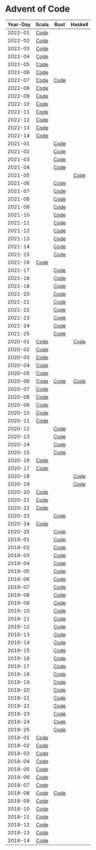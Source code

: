 # Advent of Code

| Year-Day |                                 Scala                                  |                      Rust                      |                    Haskell                     |
|----------|:----------------------------------------------------------------------:|:----------------------------------------------:|:----------------------------------------------:|
| 2022-01  | [Code](scala2/src/main/scala/jurisk/adventofcode/y2022/Advent01.scala) |                                                |                                                |
| 2022-02  | [Code](scala2/src/main/scala/jurisk/adventofcode/y2022/Advent02.scala) |                                                |                                                |
| 2022-03  | [Code](scala2/src/main/scala/jurisk/adventofcode/y2022/Advent03.scala) |                                                |                                                |
| 2022-04  | [Code](scala2/src/main/scala/jurisk/adventofcode/y2022/Advent04.scala) |                                                |                                                |
| 2022-05  | [Code](scala2/src/main/scala/jurisk/adventofcode/y2022/Advent05.scala) |                                                |                                                |
| 2022-06  | [Code](scala2/src/main/scala/jurisk/adventofcode/y2022/Advent06.scala) |                                                |                                                |
| 2022-07  | [Code](scala2/src/main/scala/jurisk/adventofcode/y2022/Advent07.scala) | [Code](rust/y2022/src/bin/solution_2022_07.rs) |                                                |
| 2022-08  | [Code](scala2/src/main/scala/jurisk/adventofcode/y2022/Advent08.scala) |                                                |                                                |
| 2022-09  | [Code](scala2/src/main/scala/jurisk/adventofcode/y2022/Advent09.scala) |                                                |                                                |
| 2022-10  | [Code](scala2/src/main/scala/jurisk/adventofcode/y2022/Advent10.scala) |                                                |                                                |
| 2022-11  | [Code](scala2/src/main/scala/jurisk/adventofcode/y2022/Advent11.scala) |                                                |                                                |
| 2022-12  | [Code](scala2/src/main/scala/jurisk/adventofcode/y2022/Advent12.scala) |                                                |                                                |
| 2022-13  | [Code](scala2/src/main/scala/jurisk/adventofcode/y2022/Advent13.scala) |                                                |                                                |
| 2022-14  | [Code](scala2/src/main/scala/jurisk/adventofcode/y2022/Advent14.scala) |                                                |                                                |
| 2021-01  |                                                                        | [Code](rust/y2021/src/bin/solution_2021_01.rs) |                                                |
| 2021-02  |                                                                        | [Code](rust/y2021/src/bin/solution_2021_02.rs) |                                                |
| 2021-03  |                                                                        | [Code](rust/y2021/src/bin/solution_2021_03.rs) |                                                |
| 2021-04  |                                                                        | [Code](rust/y2021/src/bin/solution_2021_04.rs) |                                                |
| 2021-05  |                                                                        |                                                | [Code](haskell/src/Year2021/Day05/Solution.hs) |
| 2021-06  |                                                                        | [Code](rust/y2021/src/bin/solution_2021_06.rs) |                                                |
| 2021-07  |                                                                        | [Code](rust/y2021/src/bin/solution_2021_07.rs) |                                                |
| 2021-08  |                                                                        | [Code](rust/y2021/src/bin/solution_2021_08.rs) |                                                |
| 2021-09  |                                                                        | [Code](rust/y2021/src/bin/solution_2021_09.rs) |                                                |
| 2021-10  |                                                                        | [Code](rust/y2021/src/bin/solution_2021_10.rs) |                                                |
| 2021-11  |                                                                        | [Code](rust/y2021/src/bin/solution_2021_11.rs) |                                                |
| 2021-12  |                                                                        | [Code](rust/y2021/src/bin/solution_2021_12.rs) |                                                |
| 2021-13  |                                                                        | [Code](rust/y2021/src/bin/solution_2021_13.rs) |                                                |
| 2021-14  |                                                                        | [Code](rust/y2021/src/bin/solution_2021_14.rs) |                                                |
| 2021-15  |                                                                        | [Code](rust/y2021/src/bin/solution_2021_15.rs) |                                                |
| 2021-16  | [Code](scala2/src/main/scala/jurisk/adventofcode/y2021/Advent16.scala) |                                                |                                                |
| 2021-17  |                                                                        | [Code](rust/y2021/src/bin/solution_2021_17.rs) |                                                |
| 2021-18  |                                                                        | [Code](rust/y2021/src/bin/solution_2021_18.rs) |                                                |
| 2021-18  |                                                                        | [Code](rust/y2021/src/bin/solution_2021_19.rs) |                                                |
| 2021-20  |                                                                        | [Code](rust/y2021/src/bin/solution_2021_20.rs) |                                                |
| 2021-21  |                                                                        | [Code](rust/y2021/src/bin/solution_2021_21.rs) |                                                |
| 2021-22  |                                                                        | [Code](rust/y2021/src/bin/solution_2021_22.rs) |                                                |
| 2021-23  |                                                                        | [Code](rust/y2021/src/bin/solution_2021_23.rs) |                                                |
| 2021-24  |                                                                        | [Code](rust/y2021/src/bin/solution_2021_24.rs) |                                                |
| 2021-25  |                                                                        | [Code](rust/y2021/src/bin/solution_2021_25.rs) |                                                |
| 2020-01  | [Code](scala3/src/main/scala/jurisk/adventofcode/y2020/Advent01.scala) |                                                |   [Code](haskell/src/Year2020/Day01/Main.hs)   |
| 2020-02  | [Code](scala3/src/main/scala/jurisk/adventofcode/y2020/Advent02.scala) |                                                |                                                |
| 2020-03  | [Code](scala3/src/main/scala/jurisk/adventofcode/y2020/Advent03.scala) |                                                |                                                |
| 2020-04  | [Code](scala3/src/main/scala/jurisk/adventofcode/y2020/Advent04.scala) |                                                |                                                |
| 2020-05  | [Code](scala3/src/main/scala/jurisk/adventofcode/y2020/Advent05.scala) |                                                |                                                |
| 2020-06  | [Code](scala3/src/main/scala/jurisk/adventofcode/y2020/Advent06.scala) | [Code](rust/y2020/src/bin/solution_2020_06.rs) |   [Code](haskell/src/Year2020/Day06/Main.hs)   |
| 2020-07  | [Code](scala3/src/main/scala/jurisk/adventofcode/y2020/Advent07.scala) |                                                |                                                |
| 2020-08  | [Code](scala3/src/main/scala/jurisk/adventofcode/y2020/Advent08.scala) |                                                |                                                |
| 2020-09  | [Code](scala3/src/main/scala/jurisk/adventofcode/y2020/Advent09.scala) |                                                |                                                |
| 2020-10  | [Code](scala3/src/main/scala/jurisk/adventofcode/y2020/Advent10.scala) |                                                |                                                |
| 2020-11  | [Code](scala3/src/main/scala/jurisk/adventofcode/y2020/Advent11.scala) |                                                |                                                |
| 2020-12  |                                                                        | [Code](rust/y2020/src/bin/solution_2020_12.rs) |                                                |
| 2020-13  |                                                                        | [Code](rust/y2020/src/bin/solution_2020_13.rs) |                                                |
| 2020-14  |                                                                        | [Code](rust/y2020/src/bin/solution_2020_14.rs) |                                                |
| 2020-15  |                                                                        | [Code](rust/y2020/src/bin/solution_2020_15.rs) |                                                |
| 2020-16  | [Code](scala3/src/main/scala/jurisk/adventofcode/y2020/Advent16.scala) |                                                |                                                |
| 2020-17  | [Code](scala3/src/main/scala/jurisk/adventofcode/y2020/Advent17.scala) |                                                |                                                |
| 2020-18  |                                                                        |                                                |   [Code](haskell/src/Year2020/Day18/Main.hs)   |
| 2020-19  |                                                                        |                                                |   [Code](haskell/src/Year2020/Day19/Main.hs)   |
| 2020-20  | [Code](scala3/src/main/scala/jurisk/adventofcode/y2020/Advent20.scala) |                                                |                                                |
| 2020-21  | [Code](scala3/src/main/scala/jurisk/adventofcode/y2020/Advent21.scala) |                                                |                                                |
| 2020-22  | [Code](scala3/src/main/scala/jurisk/adventofcode/y2020/Advent22.scala) |                                                |                                                |
| 2020-23  |                                                                        | [Code](rust/y2020/src/bin/solution_2020_23.rs) |                                                |
| 2020-24  | [Code](scala3/src/main/scala/jurisk/adventofcode/y2020/Advent24.scala) |                                                |                                                |
| 2020-25  |                                                                        | [Code](rust/y2020/src/bin/solution_2020_25.rs) |                                                |
| 2019-01  |                                                                        | [Code](rust/y2019/src/bin/solution_2019_01.rs) |                                                |
| 2019-02  |                                                                        | [Code](rust/y2019/src/bin/solution_2019_02.rs) |                                                |
| 2019-03  |                                                                        | [Code](rust/y2019/src/bin/solution_2019_03.rs) |                                                |
| 2019-04  |                                                                        | [Code](rust/y2019/src/bin/solution_2019_04.rs) |                                                |
| 2019-05  |                                                                        | [Code](rust/y2019/src/bin/solution_2019_05.rs) |                                                |
| 2019-06  |                                                                        | [Code](rust/y2019/src/bin/solution_2019_06.rs) |                                                |
| 2019-07  |                                                                        | [Code](rust/y2019/src/bin/solution_2019_07.rs) |                                                |
| 2019-08  |                                                                        | [Code](rust/y2019/src/bin/solution_2019_08.rs) |                                                |
| 2019-09  |                                                                        | [Code](rust/y2019/src/bin/solution_2019_09.rs) |                                                |
| 2019-10  |                                                                        | [Code](rust/y2019/src/bin/solution_2019_10.rs) |                                                |
| 2019-11  |                                                                        | [Code](rust/y2019/src/bin/solution_2019_11.rs) |                                                |
| 2019-12  |                                                                        | [Code](rust/y2019/src/bin/solution_2019_12.rs) |                                                |
| 2019-13  |                                                                        | [Code](rust/y2019/src/bin/solution_2019_13.rs) |                                                |
| 2019-14  |                                                                        | [Code](rust/y2019/src/bin/solution_2019_14.rs) |                                                |
| 2019-15  |                                                                        | [Code](rust/y2019/src/bin/solution_2019_15.rs) |                                                |
| 2019-16  |                                                                        | [Code](rust/y2019/src/bin/solution_2019_16.rs) |                                                |
| 2019-17  |                                                                        | [Code](rust/y2019/src/bin/solution_2019_17.rs) |                                                |
| 2019-18  |                                                                        | [Code](rust/y2019/src/bin/solution_2019_18.rs) |                                                |
| 2019-19  |                                                                        | [Code](rust/y2019/src/bin/solution_2019_19.rs) |                                                |
| 2019-20  |                                                                        | [Code](rust/y2019/src/bin/solution_2019_20.rs) |                                                |
| 2019-21  |                                                                        | [Code](rust/y2019/src/bin/solution_2019_21.rs) |                                                |
| 2019-22  |                                                                        | [Code](rust/y2019/src/bin/solution_2019_22.rs) |                                                |
| 2019-23  |                                                                        | [Code](rust/y2019/src/bin/solution_2019_23.rs) |                                                |
| 2019-24  |                                                                        | [Code](rust/y2019/src/bin/solution_2019_24.rs) |                                                |
| 2019-25  |                                                                        | [Code](rust/y2019/src/bin/solution_2019_25.rs) |                                                |
| 2018-01  | [Code](scala2/src/main/scala/jurisk/adventofcode/y2018/Advent01.scala) |                                                |                                                |
| 2018-02  | [Code](scala2/src/main/scala/jurisk/adventofcode/y2018/Advent02.scala) |                                                |                                                |
| 2018-03  | [Code](scala2/src/main/scala/jurisk/adventofcode/y2018/Advent03.scala) |                                                |                                                |
| 2018-04  | [Code](scala2/src/main/scala/jurisk/adventofcode/y2018/Advent04.scala) |                                                |                                                |
| 2018-05  | [Code](scala2/src/main/scala/jurisk/adventofcode/y2018/Advent05.scala) |                                                |                                                |
| 2018-06  | [Code](scala2/src/main/scala/jurisk/adventofcode/y2018/Advent06.scala) |                                                |                                                |
| 2018-07  | [Code](scala2/src/main/scala/jurisk/adventofcode/y2018/Advent07.scala) |                                                |                                                |
| 2018-08  | [Code](scala2/src/main/scala/jurisk/adventofcode/y2018/Advent08.scala) | [Code](rust/y2018/src/bin/solution_2018_08.rs) |                                                |
| 2018-09  | [Code](scala2/src/main/scala/jurisk/adventofcode/y2018/Advent09.scala) |                                                |                                                |
| 2018-10  | [Code](scala2/src/main/scala/jurisk/adventofcode/y2018/Advent10.scala) |                                                |                                                |
| 2018-11  | [Code](scala2/src/main/scala/jurisk/adventofcode/y2018/Advent11.scala) |                                                |                                                |
| 2018-12  | [Code](scala2/src/main/scala/jurisk/adventofcode/y2018/Advent12.scala) |                                                |                                                |
| 2018-13  | [Code](scala2/src/main/scala/jurisk/adventofcode/y2018/Advent13.scala) |                                                |                                                |
| 2018-14  | [Code](scala2/src/main/scala/jurisk/adventofcode/y2018/Advent14.scala) |                                                |                                                |
